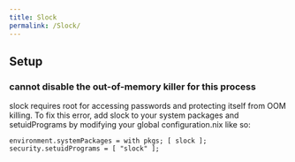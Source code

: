 ```yaml
---
title: Slock
permalink: /Slock/
---
```


Setup
-----

### cannot disable the out-of-memory killer for this process

slock requires root for accessing passwords and protecting itself from OOM killing. To fix this error, add slock to your system packages and setuidPrograms by modifying your global configuration.nix like so:

`
  environment.systemPackages = with pkgs; [ slock ];
  security.setuidPrograms = [ "slock" ];
`